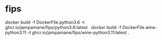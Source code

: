 # fips

docker build -f DockerFile.python3.6 -t ghcr.io/jampamane/fips/python3.6:latest .
docker build -f DockerFile.wine-python3.11 -t ghcr.io/jampamane/fips/wine-python3.11:latest .